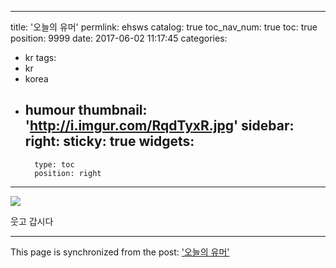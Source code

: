 
---
title: '오늘의 유머'
permlink: ehsws
catalog: true
toc_nav_num: true
toc: true
position: 9999
date: 2017-06-02 11:17:45
categories:
- kr
tags:
- kr
- korea
- humour
thumbnail: 'http://i.imgur.com/RqdTyxR.jpg'
sidebar:
    right:
        sticky: true
widgets:
    -
        type: toc
        position: right
---


![](http://i.imgur.com/RqdTyxR.jpg)

웃고 갑시다

- - -

This page is synchronized from the post: ['오늘의 유머'](https://steemit.com/@oldstone/ehsws)
